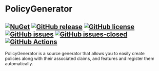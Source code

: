 # PolicyGenerator

[![NuGet](https://img.shields.io/nuget/v/PolicyGenerator.svg?style=plastic)](https://www.nuget.org/packages/PolicyGenerator/)
[![GitHub release](https://img.shields.io/github/release/tcortega/PolicyGenerator.svg)](https://GitHub.com/tcortega/PolicyGenerator/releases/)
[![GitHub license](https://img.shields.io/github/license/tcortega/PolicyGenerator.svg)](https://github.com/tcortega/PolicyGenerator/blob/master/license.txt)
[![GitHub issues](https://img.shields.io/github/issues/tcortega/PolicyGenerator.svg)](https://GitHub.com/tcortega/PolicyGenerator/issues/)
[![GitHub issues-closed](https://img.shields.io/github/issues-closed/tcortega/PolicyGenerator.svg)](https://GitHub.com/tcortega/PolicyGenerator/issues?q=is%3Aissue+is%3Aclosed)
[![GitHub Actions](https://github.com/tcortega/PolicyGenerator/actions/workflows/build.yml/badge.svg)](https://github.com/tcortega/PolicyGenerator/actions)
---

PolicyGenerator is a source generator that allows you to easily create policies along with their associated claims, and features
and register them automatically.